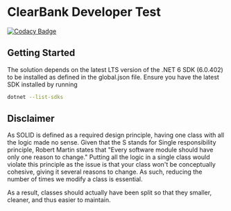 # ClearBank Developer Test

[![Codacy Badge](https://app.codacy.com/project/badge/Grade/c65281e729b54b7885417666a13bcf6c)](https://www.codacy.com/gh/Netizine/ClearBank.DeveloperTest/dashboard?utm_source=github.com&amp;utm_medium=referral&amp;utm_content=Netizine/ClearBank.DeveloperTest&amp;utm_campaign=Badge_Grade)

## Getting Started
The solution depends on the latest LTS version of the .NET 6 SDK (6.0.402) to be installed as defined in the global.json file.
Ensure you have the latest SDK installed by running 
```bash
dotnet --list-sdks
```

## Disclaimer
As SOLID is defined as a required design principle, having one class with all the logic made no sense. 
Given that the S stands for Single responsibility principle, Robert Martin states that "Every software module should have only one reason to change."
Putting all the logic in a single class would violate this principle as the issue is that your class won't be conceptually cohesive, giving it several reasons to change.
As such, reducing the number of times we modify a class is essential. 

As a result, classes should actually have been split so that they smaller, cleaner, and thus easier to maintain.
